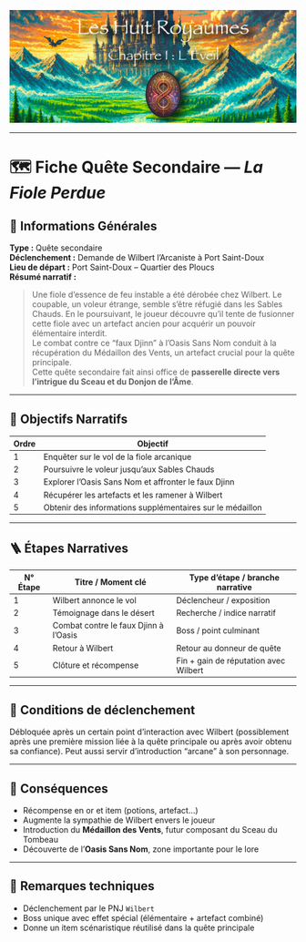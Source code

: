 ![Cover](https://raw.githubusercontent.com/nicolasvauchenet/eightrealms-awakening/refs/heads/main/assets/img/core/cover_documentation.png)

---

# 🗺️ Fiche Quête Secondaire — *La Fiole Perdue*

## 🧾 Informations Générales

**Type :** Quête secondaire  
**Déclenchement :** Demande de Wilbert l’Arcaniste à Port Saint-Doux  
**Lieu de départ :** Port Saint-Doux – Quartier des Ploucs  
**Résumé narratif :**
> Une fiole d’essence de feu instable a été dérobée chez Wilbert. Le coupable, un voleur étrange, semble s’être réfugié
> dans les Sables Chauds. En le poursuivant, le joueur découvre qu’il tente de fusionner cette fiole avec un artefact
> ancien pour acquérir un pouvoir élémentaire interdit.  
> Le combat contre ce “faux Djinn” à l’Oasis Sans Nom conduit à la récupération du Médaillon des Vents, un artefact
> crucial pour la quête principale.  
> Cette quête secondaire fait ainsi office de **passerelle directe vers l’intrigue du Sceau et du Donjon de l’Âme**.

---

## 🎯 Objectifs Narratifs

| Ordre | Objectif                                                  |
|-------|-----------------------------------------------------------|
| 1     | Enquêter sur le vol de la fiole arcanique                 |
| 2     | Poursuivre le voleur jusqu’aux Sables Chauds              |
| 3     | Explorer l’Oasis Sans Nom et affronter le faux Djinn      |
| 4     | Récupérer les artefacts et les ramener à Wilbert          |
| 5     | Obtenir des informations supplémentaires sur le médaillon |

---

## 🪜 Étapes Narratives

| N° Étape | Titre / Moment clé                    | Type d’étape / branche narrative      |
|----------|---------------------------------------|---------------------------------------|
| 1        | Wilbert annonce le vol                | Déclencheur / exposition              |
| 2        | Témoignage dans le désert             | Recherche / indice narratif           |
| 3        | Combat contre le faux Djinn à l’Oasis | Boss / point culminant                |
| 4        | Retour à Wilbert                      | Retour au donneur de quête            |
| 5        | Clôture et récompense                 | Fin + gain de réputation avec Wilbert |

---

## 🔐 Conditions de déclenchement

Débloquée après un certain point d’interaction avec Wilbert (possiblement après une première mission liée à la quête
principale ou après avoir obtenu sa confiance). Peut aussi servir d’introduction “arcane” à son personnage.

---

## 🎁 Conséquences

- Récompense en or et item (potions, artefact…)
- Augmente la sympathie de Wilbert envers le joueur
- Introduction du **Médaillon des Vents**, futur composant du Sceau du Tombeau
- Découverte de l’**Oasis Sans Nom**, zone importante pour le lore

---

## 🧪 Remarques techniques

- Déclenchement par le PNJ `Wilbert`
- Boss unique avec effet spécial (élémentaire + artefact combiné)
- Donne un item scénaristique réutilisé dans la quête principale
